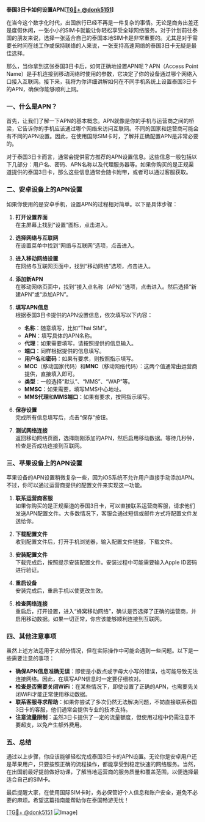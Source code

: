 **泰国3日卡如何设置APN[[TG💪+ @donk5151](https://t.me/s/donk5151)]**

在当今这个数字化时代，出国旅行已经不再是一件复杂的事情。无论是商务出差还是度假休闲，一张小小的SIM卡就能让你轻松享受全球网络服务。对于计划前往泰国的朋友来说，选择一张适合自己的泰国本地SIM卡是非常重要的。尤其是对于需要长时间在线工作或保持联络的人来说，一张支持高速网络的泰国3日卡无疑是最佳选择。

那么，当你拿到这张泰国3日卡后，如何正确地设置APN呢？APN（Access Point Name）是手机连接到移动网络时使用的参数，它决定了你的设备通过哪个网络入口接入互联网。接下来，我将为你详细讲解如何在不同手机系统上设置泰国3日卡的APN，确保你能够顺利上网。

### 一、什么是APN？

首先，让我们了解一下APN的基本概念。APN就像是你的手机与运营商之间的桥梁，它告诉你的手机应该通过哪个网络来访问互联网。不同的国家和运营商可能会有不同的APN设置。因此，在使用国际SIM卡时，了解并正确配置APN是非常必要的。

对于泰国3日卡而言，通常会提供官方推荐的APN设置信息。这些信息一般包括以下几部分：用户名、密码、APN名称以及代理服务器等。如果你购买的是正规渠道提供的泰国3日卡，那么这些信息通常会随卡附带，或者可以通过客服获取。

### 二、安卓设备上的APN设置

如果你使用的是安卓手机，设置APN的过程相对简单。以下是具体步骤：

1. **打开设置界面**  
   在主屏幕上找到“设置”图标，点击进入。

2. **选择网络与互联网**  
   在设置菜单中找到“网络与互联网”选项，点击进入。

3. **进入移动网络设置**  
   在网络与互联网页面中，找到“移动网络”选项，点击进入。

4. **添加新APN**  
   在移动网络页面中，找到“接入点名称（APN）”选项，点击进入。然后选择“新建APN”或“添加APN”。

5. **填写APN信息**  
   根据泰国3日卡提供的APN设置信息，依次填写以下内容：
   - **名称**：随意填写，比如“Thai SIM”。
   - **APN**：填写具体的APN名称。
   - **代理**：如果需要填写，请按照提供的信息输入。
   - **端口**：同样根据提供的信息填写。
   - **用户名**和**密码**：如果有要求，则按照指示填写。
   - **MCC**（移动国家代码）和**MNC**（移动网络代码）：这两个值通常由运营商提供，直接填入即可。
   - **类型**：一般选择“默认”、“MMS”、“WAP”等。
   - **MMSC**：如果需要，填写MMS中心地址。
   - **MMS代理**和**MMS端口**：如果有要求，按照指示填写。

6. **保存设置**  
   完成所有信息填写后，点击“保存”按钮。

7. **测试网络连接**  
   返回移动网络页面，选择刚刚添加的APN，然后启用移动数据。等待几秒钟，检查是否成功连接到互联网。

### 三、苹果设备上的APN设置

苹果设备的APN设置稍微复杂一些，因为iOS系统不允许用户直接手动添加APN。不过，你可以通过运营商提供的配置文件来实现这一功能。

1. **联系运营商客服**  
   如果你购买的是正规渠道的泰国3日卡，可以直接联系运营商客服，请求他们发送APN配置文件。大多数情况下，客服会通过短信或邮件方式将配置文件发送给你。

2. **下载配置文件**  
   收到配置文件后，打开手机浏览器，输入配置文件链接，下载文件。

3. **安装配置文件**  
   下载完成后，按照提示安装配置文件。安装过程中可能需要输入Apple ID密码进行验证。

4. **重启设备**  
   安装完成后，重启手机以使更改生效。

5. **检查网络连接**  
   重启后，打开设置，进入“蜂窝移动网络”，确认是否选择了正确的运营商，并启用移动数据。如果一切正常，你应该能够顺利连接到互联网。

### 四、其他注意事项

虽然上述方法适用于大部分情况，但在实际操作中可能会遇到一些问题。以下是一些需要注意的事项：

- **确保APN信息准确无误**：即使是小数点或字母大小写的错误，也可能导致无法连接网络。因此，在填写APN信息时一定要仔细核对。
- **检查是否需要关闭WiFi**：在某些情况下，即使设置了正确的APN，也需要先关闭WiFi才能正常使用移动数据。
- **联系客服寻求帮助**：如果你尝试了多次仍然无法解决问题，不妨直接联系泰国3日卡的客服，他们通常会提供专业的技术支持。
- **注意流量限制**：虽然3日卡提供了一定的流量额度，但使用过程中仍需注意不要超支，以免产生额外费用。

### 五、总结

通过以上步骤，你应该能够轻松完成泰国3日卡的APN设置。无论你是安卓用户还是苹果用户，只要按照正确的流程操作，都能享受到稳定快速的网络服务。当然，在出国前最好提前做好功课，了解当地运营商的服务质量和覆盖范围，以便选择最适合自己的SIM卡。

最后提醒大家，在使用国际SIM卡时，务必保管好个人信息和账户安全，避免不必要的麻烦。希望这篇指南能帮助你在泰国畅游无忧！

[[TG💪+ @donk5151](https://t.me/s/donk5151) ![Image](https://i.postimg.cc/rwNCRYN7/Snipaste-2025-04-30-17-27-05.png)]